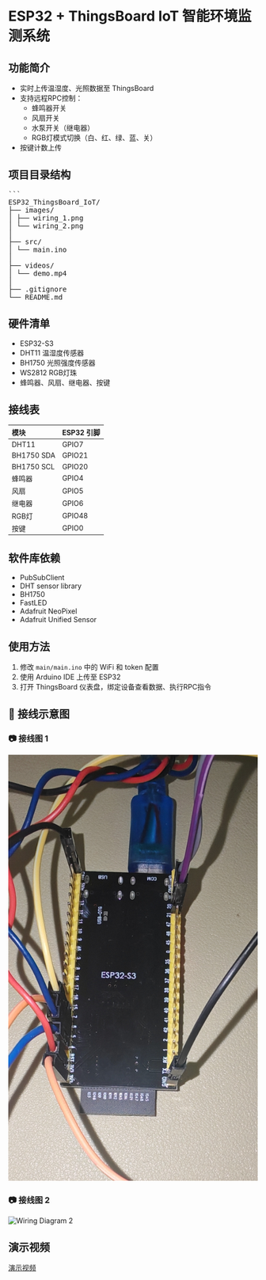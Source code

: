 # ESP32 + ThingsBoard IoT 智能环境监测系统

##  功能简介
- 实时上传温湿度、光照数据至 ThingsBoard
- 支持远程RPC控制：
  - 蜂鸣器开关
  - 风扇开关
  - 水泵开关（继电器）
  - RGB灯模式切换（白、红、绿、蓝、关）
- 按键计数上传

##  项目目录结构
<pre>```
ESP32_ThingsBoard_IoT/
├── images/
│ ├── wiring_1.png
│ └── wiring_2.png
│
├── src/
│ └── main.ino
│
├── videos/
│ └── demo.mp4
│
├── .gitignore
└── README.md  </pre>

## 硬件清单
- ESP32-S3
- DHT11 温湿度传感器
- BH1750 光照强度传感器
- WS2812 RGB灯珠
- 蜂鸣器、风扇、继电器、按键

##  接线表
| 模块     | ESP32 引脚 |
|:----------|:-----------|
| DHT11     | GPIO7      |
| BH1750 SDA| GPIO21     |
| BH1750 SCL| GPIO20     |
| 蜂鸣器    | GPIO4      |
| 风扇      | GPIO5      |
| 继电器    | GPIO6      |
| RGB灯     | GPIO48     |
| 按键      | GPIO0      |

##  软件库依赖
- PubSubClient
- DHT sensor library
- BH1750
- FastLED
- Adafruit NeoPixel
- Adafruit Unified Sensor

##  使用方法
1. 修改 `main/main.ino` 中的 WiFi 和 token 配置
2. 使用 Arduino IDE 上传至 ESP32
3. 打开 ThingsBoard 仪表盘，绑定设备查看数据、执行RPC指令

## 📸 接线示意图

### 📷 接线图 1

![Wiring Diagram 1](images/wiring_1.png)

### 📷 接线图 2

![Wiring Diagram 2](images/wiring_2.png)

##  演示视频
[演示视频](videos\demo.mp4")
